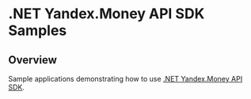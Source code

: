 # .NET Yandex.Money API SDK Samples

## Overview

Sample applications demonstrating how to use [.NET Yandex.Money API SDK](https://github.com/yandex-money/yandex-money-sdk-net).

